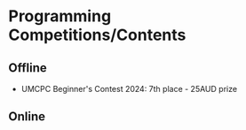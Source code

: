 # Programming Competitions/Contents

## Offline

- UMCPC Beginner's Contest 2024: 7th place - 25AUD prize

## Online

